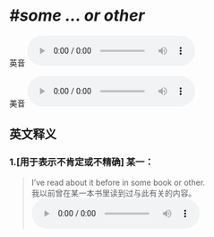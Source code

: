 # ***\#some ... or other*** 
英音
<audio src="./media/some ... or other1_AAC.aac" controls="controls"></audio>

美音
<audio src="./media/some ... or other2_AAC.aac" controls="controls"></audio>



  

英文释义
---
### 1.**[用于表示不肯定或不精确] 某一：**  

 > I’ve read about it before in some book or other.   
 > 我以前曾在某一本书里读到过与此有关的内容。    
<audio src="./media/some-8.aac" controls="controls"></audio>


